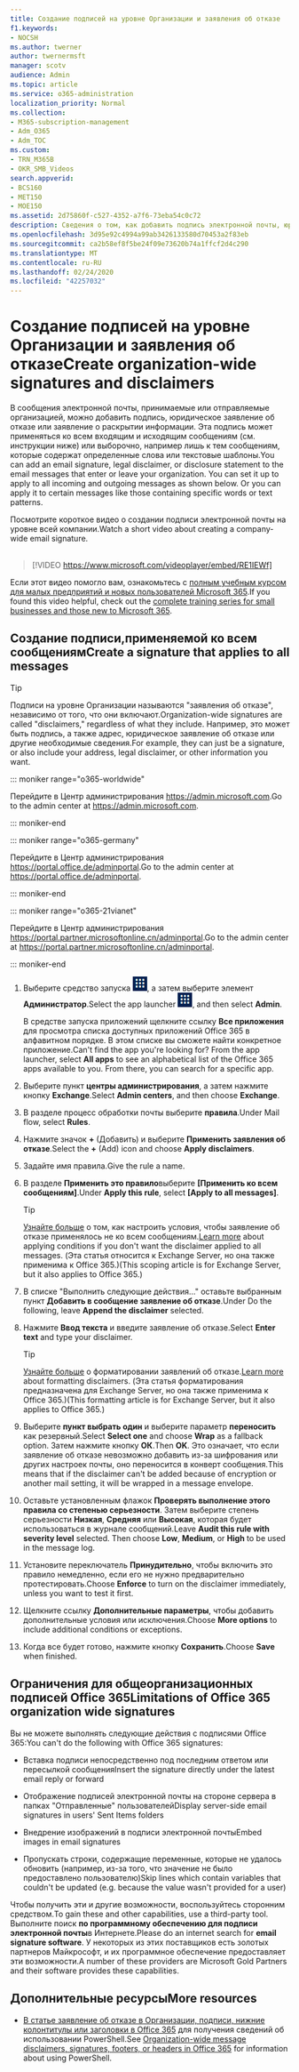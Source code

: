 ```yaml
---
title: Создание подписей на уровне Организации и заявления об отказе
f1.keywords:
- NOCSH
ms.author: twerner
author: twernermsft
manager: scotv
audience: Admin
ms.topic: article
ms.service: o365-administration
localization_priority: Normal
ms.collection:
- M365-subscription-management
- Adm_O365
- Adm_TOC
ms.custom:
- TRN_M365B
- OKR_SMB_Videos
search.appverid:
- BCS160
- MET150
- MOE150
ms.assetid: 2d75860f-c527-4352-a7f6-73eba54c0c72
description: Сведения о том, как добавить подпись электронной почты, юридическое заявление или раскрытие, во все сообщения электронной почты, которые вводят или выходят из Организации.
ms.openlocfilehash: 3d95e92c4994a99ab3426133580d70453a2f83eb
ms.sourcegitcommit: ca2b58ef8f5be24f09e73620b74a1ffcf2d4c290
ms.translationtype: MT
ms.contentlocale: ru-RU
ms.lasthandoff: 02/24/2020
ms.locfileid: "42257032"
---
```

# <a name="create-organization-wide-signatures-and-disclaimers"></a><span data-ttu-id="e4fcb-103">Создание подписей на уровне Организации и заявления об отказе</span><span class="sxs-lookup"><span data-stu-id="e4fcb-103">Create organization-wide signatures and disclaimers</span></span>

 <span data-ttu-id="e4fcb-p101">В сообщения электронной почты, принимаемые или отправляемые организацией, можно добавить подпись, юридическое заявление об отказе или заявление о раскрытии информации. Эта подпись может применяться ко всем входящим и исходящим сообщениям (см. инструкции ниже) или выборочно, например лишь к тем сообщениям, которые содержат определенные слова или текстовые шаблоны.</span><span class="sxs-lookup"><span data-stu-id="e4fcb-p101">You can add an email signature, legal disclaimer, or disclosure statement to the email messages that enter or leave your organization. You can set it up to apply to all incoming and outgoing messages as shown below. Or you can apply it to certain messages like those containing specific words or text patterns.</span></span>

 <span data-ttu-id="e4fcb-107">Посмотрите короткое видео о создании подписи электронной почты на уровне всей компании.</span><span class="sxs-lookup"><span data-stu-id="e4fcb-107">Watch a short video about creating a company-wide email signature.</span></span> <br><br>
  
> [!VIDEO https://www.microsoft.com/videoplayer/embed/RE1IEWf] 

<span data-ttu-id="e4fcb-108">Если этот видео помогло вам, ознакомьтесь с [полным учебным курсом для малых предприятий и новых пользователей Microsoft 365](https://support.office.com/article/6ab4bbcd-79cf-4000-a0bd-d42ce4d12816).</span><span class="sxs-lookup"><span data-stu-id="e4fcb-108">If you found this video helpful, check out the [complete training series for small businesses and those new to Microsoft 365](https://support.office.com/article/6ab4bbcd-79cf-4000-a0bd-d42ce4d12816).</span></span>

## <a name="create-a-signature-that-applies-to-all-messages"></a><span data-ttu-id="e4fcb-109">Создание подписи,применяемой ко всем сообщениям</span><span class="sxs-lookup"><span data-stu-id="e4fcb-109">Create a signature that applies to all messages</span></span>

> [!TIP]
> <span data-ttu-id="e4fcb-110">Подписи на уровне Организации называются "заявления об отказе", независимо от того, что они включают.</span><span class="sxs-lookup"><span data-stu-id="e4fcb-110">Organization-wide signatures are called "disclaimers," regardless of what they include.</span></span> <span data-ttu-id="e4fcb-111">Например, это может быть подпись, а также адрес, юридическое заявление об отказе или другие необходимые сведения.</span><span class="sxs-lookup"><span data-stu-id="e4fcb-111">For example, they can just be a signature, or also include your address, legal disclaimer, or other information you want.</span></span>
    
::: moniker range="o365-worldwide"

<span data-ttu-id="e4fcb-112">Перейдите в Центр администрирования <a href="https://go.microsoft.com/fwlink/p/?linkid=2024339" target="_blank">https://admin.microsoft.com</a>.</span><span class="sxs-lookup"><span data-stu-id="e4fcb-112">Go to the admin center at <a href="https://go.microsoft.com/fwlink/p/?linkid=2024339" target="_blank">https://admin.microsoft.com</a>.</span></span>

::: moniker-end

::: moniker range="o365-germany"

<span data-ttu-id="e4fcb-113">Перейдите в Центр администрирования <a href="https://go.microsoft.com/fwlink/p/?linkid=848041" target="_blank">https://portal.office.de/adminportal</a>.</span><span class="sxs-lookup"><span data-stu-id="e4fcb-113">Go to the admin center at <a href="https://go.microsoft.com/fwlink/p/?linkid=848041" target="_blank">https://portal.office.de/adminportal</a>.</span></span>

::: moniker-end

::: moniker range="o365-21vianet"

<span data-ttu-id="e4fcb-114">Перейдите в Центр администрирования <a href="https://go.microsoft.com/fwlink/p/?linkid=850627" target="_blank">https://portal.partner.microsoftonline.cn/adminportal</a>.</span><span class="sxs-lookup"><span data-stu-id="e4fcb-114">Go to the admin center at <a href="https://go.microsoft.com/fwlink/p/?linkid=850627" target="_blank">https://portal.partner.microsoftonline.cn/adminportal</a>.</span></span>

::: moniker-end

1. <span data-ttu-id="e4fcb-115">Выберите средство запуска ![приложений значок средства запуска приложений в Office 365](../media/7502f4ec-3c9a-435d-a7b4-b9cda85189a7.png), а затем выберите элемент **Администратор**.</span><span class="sxs-lookup"><span data-stu-id="e4fcb-115">Select the app launcher ![The app launcher icon in Office 365](../media/7502f4ec-3c9a-435d-a7b4-b9cda85189a7.png), and then select **Admin**.</span></span>
   
    <span data-ttu-id="e4fcb-p103">В средстве запуска приложений щелкните ссылку **Все приложения** для просмотра списка доступных приложений Office 365 в алфавитном порядке. В этом списке вы сможете найти конкретное приложение.</span><span class="sxs-lookup"><span data-stu-id="e4fcb-p103">Can't find the app you're looking for? From the app launcher, select **All apps** to see an alphabetical list of the Office 365 apps available to you. From there, you can search for a specific app.</span></span> 
    
2. <span data-ttu-id="e4fcb-119">Выберите пункт **центры администрирования**, а затем нажмите кнопку **Exchange**.</span><span class="sxs-lookup"><span data-stu-id="e4fcb-119">Select **Admin centers**, and then choose **Exchange**.</span></span>
    
3. <span data-ttu-id="e4fcb-120">В разделе процесс обработки почты выберите **правила**.</span><span class="sxs-lookup"><span data-stu-id="e4fcb-120">Under Mail flow, select **Rules**.</span></span>
    
4. <span data-ttu-id="e4fcb-121">Нажмите значок **+** (Добавить) и выберите **Применить заявления об отказе**.</span><span class="sxs-lookup"><span data-stu-id="e4fcb-121">Select the **+** (Add) icon and choose **Apply disclaimers**.</span></span>
    
5. <span data-ttu-id="e4fcb-122">Задайте имя правила.</span><span class="sxs-lookup"><span data-stu-id="e4fcb-122">Give the rule a name.</span></span>
    
6. <span data-ttu-id="e4fcb-123">В разделе **Применить это правило**выберите **[Применить ко всем сообщениям]**.</span><span class="sxs-lookup"><span data-stu-id="e4fcb-123">Under **Apply this rule**, select **[Apply to all messages]**.</span></span>
    
    > [!TIP]
    > <span data-ttu-id="e4fcb-124">[Узнайте больше](https://docs.microsoft.com/Exchange/policy-and-compliance/mail-flow-rules/signatures#Scoping) о том, как настроить условия, чтобы заявление об отказе применялось не ко всем сообщениям.</span><span class="sxs-lookup"><span data-stu-id="e4fcb-124">[Learn more](https://docs.microsoft.com/Exchange/policy-and-compliance/mail-flow-rules/signatures#Scoping) about applying conditions if you don't want the disclaimer applied to all messages.</span></span> <span data-ttu-id="e4fcb-125">(Эта статья относится к Exchange Server, но она также применима к Office 365.)</span><span class="sxs-lookup"><span data-stu-id="e4fcb-125">(This scoping article is for Exchange Server, but it also applies to Office 365.)</span></span> 
  
7. <span data-ttu-id="e4fcb-126">В списке "Выполнить следующие действия..." оставьте выбранным пункт **Добавить в сообщение заявление об отказе**.</span><span class="sxs-lookup"><span data-stu-id="e4fcb-126">Under Do the following, leave **Append the disclaimer** selected.</span></span> 
    
8.  <span data-ttu-id="e4fcb-127">Нажмите **Ввод текста** и введите заявление об отказе.</span><span class="sxs-lookup"><span data-stu-id="e4fcb-127">Select **Enter text** and type your disclaimer.</span></span> 
    
    > [!TIP]
    > <span data-ttu-id="e4fcb-128">[Узнайте больше](https://docs.microsoft.com/Exchange/policy-and-compliance/mail-flow-rules/signatures#FormatDisclaimer) о форматировании заявлений об отказе.</span><span class="sxs-lookup"><span data-stu-id="e4fcb-128">[Learn more](https://docs.microsoft.com/Exchange/policy-and-compliance/mail-flow-rules/signatures#FormatDisclaimer) about formatting disclaimers.</span></span> <span data-ttu-id="e4fcb-129">(Эта статья форматирования предназначена для Exchange Server, но она также применима к Office 365.)</span><span class="sxs-lookup"><span data-stu-id="e4fcb-129">(This formatting article is for Exchange Server, but it also applies to Office 365.)</span></span> 

9. <span data-ttu-id="e4fcb-130">Выберите **пункт выбрать один** и выберите параметр **переносить** как резервный.</span><span class="sxs-lookup"><span data-stu-id="e4fcb-130">Select **Select one** and choose **Wrap** as a fallback option.</span></span> <span data-ttu-id="e4fcb-131">Затем нажмите кнопку **ОК**.</span><span class="sxs-lookup"><span data-stu-id="e4fcb-131">Then **OK**.</span></span> <span data-ttu-id="e4fcb-132">Это означает, что если заявление об отказе невозможно добавить из-за шифрования или других настроек почты, оно переносится в конверт сообщения.</span><span class="sxs-lookup"><span data-stu-id="e4fcb-132">This means that if the disclaimer can't be added because of encryption or another mail setting, it will be wrapped in a message envelope.</span></span>
    
10. <span data-ttu-id="e4fcb-p107">Оставьте установленным флажок **Проверять выполнение этого правила со степенью серьезности**. Затем выберите степень серьезности **Низкая**, **Средняя** или **Высокая**, которая будет использоваться в журнале сообщений.</span><span class="sxs-lookup"><span data-stu-id="e4fcb-p107">Leave **Audit this rule with severity level** selected. Then choose **Low**, **Medium**, or **High** to be used in the message log.</span></span> 
    
11. <span data-ttu-id="e4fcb-135">Установите переключатель **Принудительно**, чтобы включить это правило немедленно, если его не нужно предварительно протестировать.</span><span class="sxs-lookup"><span data-stu-id="e4fcb-135">Choose **Enforce** to turn on the disclaimer immediately, unless you want to test it first.</span></span> 
    
12. <span data-ttu-id="e4fcb-136">Щелкните ссылку **Дополнительные параметры**, чтобы добавить дополнительные условия или исключения.</span><span class="sxs-lookup"><span data-stu-id="e4fcb-136">Choose **More options** to include additional conditions or exceptions.</span></span> 
    
13. <span data-ttu-id="e4fcb-137">Когда все будет готово, нажмите кнопку **Сохранить**.</span><span class="sxs-lookup"><span data-stu-id="e4fcb-137">Choose **Save** when finished.</span></span> 
    
## <a name="limitations-of-office-365-organization-wide-signatures"></a><span data-ttu-id="e4fcb-138">Ограничения для общеорганизационных подписей Office 365</span><span class="sxs-lookup"><span data-stu-id="e4fcb-138">Limitations of Office 365 organization wide signatures</span></span>

<span data-ttu-id="e4fcb-139">Вы не можете выполнять следующие действия с подписями Office 365:</span><span class="sxs-lookup"><span data-stu-id="e4fcb-139">You can't do the following with Office 365 signatures:</span></span>
  
- <span data-ttu-id="e4fcb-140">Вставка подписи непосредственно под последним ответом или пересылкой сообщения</span><span class="sxs-lookup"><span data-stu-id="e4fcb-140">Insert the signature directly under the latest email reply or forward</span></span>
    
- <span data-ttu-id="e4fcb-141">Отображение подписей электронной почты на стороне сервера в папках "Отправленные" пользователей</span><span class="sxs-lookup"><span data-stu-id="e4fcb-141">Display server-side email signatures in users' Sent Items folders</span></span>
    
- <span data-ttu-id="e4fcb-142">Внедрение изображений в подписи электронной почты</span><span class="sxs-lookup"><span data-stu-id="e4fcb-142">Embed images in email signatures</span></span>
    
- <span data-ttu-id="e4fcb-143">Пропускать строки, содержащие переменные, которые не удалось обновить (например, из-за того, что значение не было предоставлено пользователю)</span><span class="sxs-lookup"><span data-stu-id="e4fcb-143">Skip lines which contain variables that couldn't be updated (e.g. because the value wasn't provided for a user)</span></span>
    
<span data-ttu-id="e4fcb-144">Чтобы получить эти и другие возможности, воспользуйтесь сторонним средством.</span><span class="sxs-lookup"><span data-stu-id="e4fcb-144">To gain these and other capabilities, use a third-party tool.</span></span> <span data-ttu-id="e4fcb-145">Выполните поиск **по программному обеспечению для подписи электронной почты**в Интернете.</span><span class="sxs-lookup"><span data-stu-id="e4fcb-145">Please do an internet search for **email signature software**.</span></span> <span data-ttu-id="e4fcb-146">У некоторых из этих поставщиков есть золотых партнеров Майкрософт, и их программное обеспечение предоставляет эти возможности.</span><span class="sxs-lookup"><span data-stu-id="e4fcb-146">A number of these providers are Microsoft Gold Partners and their software provides these capabilities.</span></span> 
  
## <a name="more-resources"></a><span data-ttu-id="e4fcb-147">Дополнительные ресурсы</span><span class="sxs-lookup"><span data-stu-id="e4fcb-147">More resources</span></span>

- <span data-ttu-id="e4fcb-148">[В статье заявление об отказе в Организации, подписи, нижние колонтитулы или заголовки в Office 365](https://docs.microsoft.com/exchange/security-and-compliance/mail-flow-rules/disclaimers-signatures-footers-or-headers) для получения сведений об использовании PowerShell.</span><span class="sxs-lookup"><span data-stu-id="e4fcb-148">See [Organization-wide message disclaimers, signatures, footers, or headers in Office 365](https://docs.microsoft.com/exchange/security-and-compliance/mail-flow-rules/disclaimers-signatures-footers-or-headers) for information about using PowerShell.</span></span> 
    

